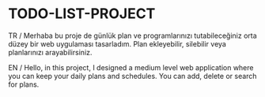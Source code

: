 # TODO-LIST-PROJECT

TR / Merhaba bu proje de günlük plan ve programlarınızı tutabileceğiniz orta düzey bir web uygulaması tasarladım.
Plan ekleyebilir, silebilir veya planlarınızı arayabilirsiniz.

EN / Hello, in this project, I designed a medium level web application where you can keep your daily plans and schedules.
You can add, delete or search for plans.



